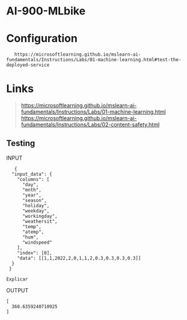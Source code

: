 # AI-900-MLbike

# Configuration
       https://microsoftlearning.github.io/mslearn-ai-fundamentals/Instructions/Labs/01-machine-learning.html#test-the-deployed-service

# Links
> https://microsoftlearning.github.io/mslearn-ai-fundamentals/Instructions/Labs/01-machine-learning.html
> https://microsoftlearning.github.io/mslearn-ai-fundamentals/Instructions/Labs/02-content-safety.html

## Testing
INPUT

       {
      "input_data": {
        "columns": [
          "day",
          "mnth",
          "year",
          "season",
          "holiday",
          "weekday",
          "workingday",
          "weathersit",
          "temp",
          "atemp",
          "hum",
          "windspeed"
        ],
        "index": [0],
        "data": [[1,1,2022,2,0,1,1,2,0.3,0.3,0.3,0.3]]
      }
     }
    
    Explicar
OUTPUT


    [
      360.6359240710925
    ]
    
